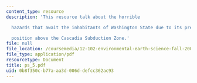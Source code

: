 ```yaml
---
content_type: resource
description: 'This resource talk about the horrible

  hazards that await the inhabitants of Washington State due to its precarious

  position above the Cascadia Subduction Zone.'
file: null
file_location: /coursemedia/12-102-environmental-earth-science-fall-2005/0b8f350cb77aaa3d006ddefcc362ac93_ps_5.pdf
file_type: application/pdf
resourcetype: Document
title: ps_5.pdf
uid: 0b8f350c-b77a-aa3d-006d-defcc362ac93
---
```

